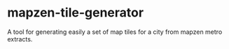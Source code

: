 # mapzen-tile-generator
A tool for generating easily a set of map tiles for a city from mapzen metro extracts.
